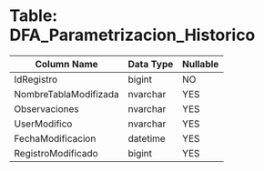 # Table: DFA_Parametrizacion_Historico

| Column Name | Data Type | Nullable |
|-------------|-----------|----------|
| IdRegistro | bigint | NO |
| NombreTablaModifizada | nvarchar | YES |
| Observaciones | nvarchar | YES |
| UserModifico | nvarchar | YES |
| FechaModificacion | datetime | YES |
| RegistroModificado | bigint | YES |
